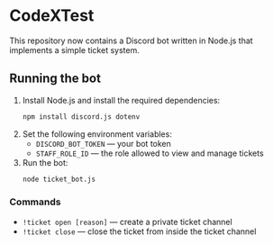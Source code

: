# CodeXTest

This repository now contains a Discord bot written in Node.js that implements a simple ticket system.

## Running the bot

1. Install Node.js and install the required dependencies:
   ```bash
   npm install discord.js dotenv
   ```
2. Set the following environment variables:
   - `DISCORD_BOT_TOKEN` &mdash; your bot token
   - `STAFF_ROLE_ID` &mdash; the role allowed to view and manage tickets
3. Run the bot:
   ```bash
   node ticket_bot.js
   ```

### Commands
- `!ticket open [reason]` &mdash; create a private ticket channel
- `!ticket close` &mdash; close the ticket from inside the ticket channel
